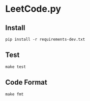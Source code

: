 # LeetCode.py

## Install
```shell
pip install -r requirements-dev.txt
```

## Test
```shell
make test
```

## Code Format
```shell
make fmt
```
